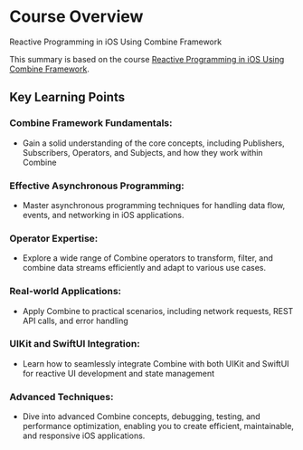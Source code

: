 # Course Overview
Reactive Programming in iOS Using Combine Framework

This summary is based on the course [Reactive Programming in iOS Using Combine Framework]([https://azamsharp.teachable.com/p/swiftui-fundamentals-beginner-friendly-course](https://www.udemy.com/course/reactive-programming-in-ios-using-combine-framework/?couponCode=ST10MT8624)).

## Key Learning Points

### Combine Framework Fundamentals:
- Gain a solid understanding of the core concepts, including Publishers, Subscribers, Operators, and Subjects, and how they work within Combine

### Effective Asynchronous Programming:
- Master asynchronous programming techniques for handling data flow, events, and networking in iOS applications.

### Operator Expertise:
- Explore a wide range of Combine operators to transform, filter, and combine data streams efficiently and adapt to various use cases.

### Real-world Applications:
- Apply Combine to practical scenarios, including network requests, REST API calls, and error handling
  
### UIKit and SwiftUI Integration:
- Learn how to seamlessly integrate Combine with both UIKit and SwiftUI for reactive UI development and state management
  
### Advanced Techniques:
- Dive into advanced Combine concepts, debugging, testing, and performance optimization, enabling you to create efficient, maintainable, and responsive iOS applications.
